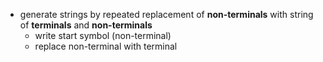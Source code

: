 - generate strings by repeated replacement of **non-terminals** with string of **terminals** and **non-terminals**
	- write start symbol (non-terminal)
	- replace non-terminal with terminal

